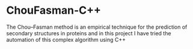 # ChouFasman-C++
The Chou–Fasman method is an empirical technique for the prediction of secondary structures in proteins and in this project
I have tried the automation of this complex algorithm using C++

